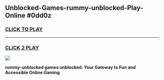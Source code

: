
## Unblocked-Games-rummy-unblocked-Play-Online #0dd0z
<h3>
<a href="https://news.freeplayer.one?title=rummy-unblocked&ref=3">CLICK TO PLAY</a></h3>
<hr>

<h3>
<a href="https://news.freeplayer.one?title=rummy-unblocked&ref=3">CLICK 2 PLAY</a>
  
</h3>

<a href="https://news.freeplayer.one?title=rummy-unblocked&ref=3"><img src="https://clearcache.store/games.png"></a>


**rummy-unblocked games unblocked: Your Gateway to Fun and Accessible Online Gaming**
